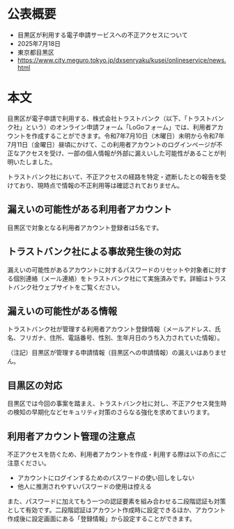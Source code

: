# 公表概要
- 目黒区が利用する電子申請サービスへの不正アクセスについて
- 2025年7月18日
- 東京都目黒区
- https://www.city.meguro.tokyo.jp/dxsenryaku/kusei/onlineservice/news.html

# 本文
目黒区が電子申請で利用する、株式会社トラストバンク（以下、「トラストバンク社」という）のオンライン申請フォーム「LoGoフォーム」では、利用者アカウントを作成することができます。令和7年7月10日（木曜日）未明から令和7年7月11日（金曜日）昼頃にかけて、この利用者アカウントのログインページが不正なアクセスを受け、一部の個人情報が外部に漏えいした可能性があることが判明いたしました。

トラストバンク社において、不正アクセスの経路を特定・遮断したとの報告を受けており、現時点で情報の不正利用等は確認されておりません。

## 漏えいの可能性がある利用者アカウント
目黒区で対象となる利用者アカウント登録者は5名です。

## トラストバンク社による事故発生後の対応
漏えいの可能性があるアカウントに対するパスワードのリセットや対象者に対する個別連絡（メール連絡）をトラストバンク社にて実施済みです。詳細はトラストバンク社ウェブサイトをご覧ください。

## 漏えいの可能性がある情報
トラストバンク社が管理する利用者アカウント登録情報（メールアドレス、氏名、フリガナ、住所、電話番号、性別、生年月日のうち入力されていた情報）。

（注記）目黒区が管理する申請情報（目黒区への申請情報）の漏えいはありません。

## 目黒区の対応
目黒区では今回の事案を踏まえ、トラストバンク社に対し、不正アクセス発生時の検知の早期化などセキュリティ対策のさらなる強化を求めてまいります。

## 利用者アカウント管理の注意点
不正アクセスを防ぐため、利用者アカウントを作成・利用する際は以下の点にご注意ください。
- アカウントにログインするためのパスワードの使い回しをしない
- 他人に推測されやすいパスワードの使用は控える

また、パスワードに加えてもう一つの認証要素を組み合わせる二段階認証も対策として有効です。二段階認証はアカウント作成時に設定できるほか、アカウント作成後に設定画面にある「登録情報」から設定することができます。

